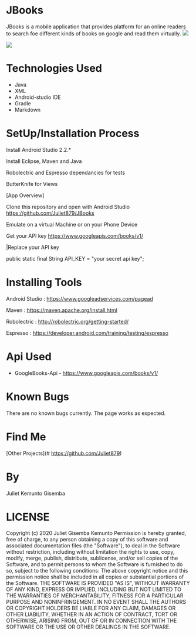 # JBooks

JBooks is a mobile application that provides platform for an online readers to search foe different kinds of books on google and read them virtually.
<img src="Screenshot1.jpg">

<img src="Screenshot1.png">

# Technologies Used
- Java
- XML
- Android-studio IDE
- Gradle
- Markdown

# SetUp/Installation Process
Install Android Studio 2.2.*

Install Eclipse, Maven and Java

Robolectric and Espresso dependancies for tests

ButterKnife for Views

[App Overview]



Clone this repository and open with Android Studio
https://github.com/Juliet879/JBooks

Emulate on a virtual Machine or on your Phone Device

Get your API key https://www.googleapis.com/books/v1/

|Replace your API key

public static final String API_KEY = "your secret api key";



# Installing Tools
Android Studio : https://www.googleadservices.com/pagead

Maven : https://maven.apache.org/install.html

Robolectric : http://robolectric.org/getting-started/

Espresso : https://developer.android.com/training/testing/espresso

# Api Used
- GoogleBooks-Api - https://www.googleapis.com/books/v1/

# Known Bugs
There are no known bugs currently. The page works as expected.

# Find Me
[Other Projects](# https://github.com/Juliet879)

# By
Juliet Kemunto Gisemba


# LICENSE
Copyright (c) 2020 Juliet Gisemba Kemunto
Permission is hereby granted, free of charge, to any person obtaining a copy
of this software and associated documentation files (the "Software"), to deal
in the Software without restriction, including without limitation the rights
to use, copy, modify, merge, publish, distribute, sublicense, and/or sell
copies of the Software, and to permit persons to whom the Software is
furnished to do so, subject to the following conditions:
The above copyright notice and this permission notice shall be included in all
copies or substantial portions of the Software.
THE SOFTWARE IS PROVIDED "AS IS", WITHOUT WARRANTY OF ANY KIND, EXPRESS OR
IMPLIED, INCLUDING BUT NOT LIMITED TO THE WARRANTIES OF MERCHANTABILITY,
FITNESS FOR A PARTICULAR PURPOSE AND NONINFRINGEMENT. IN NO EVENT SHALL THE
AUTHORS OR COPYRIGHT HOLDERS BE LIABLE FOR ANY CLAIM, DAMAGES OR OTHER
LIABILITY, WHETHER IN AN ACTION OF CONTRACT, TORT OR OTHERWISE, ARISING FROM,
OUT OF OR IN CONNECTION WITH THE SOFTWARE OR THE USE OR OTHER DEALINGS IN THE
SOFTWARE.

